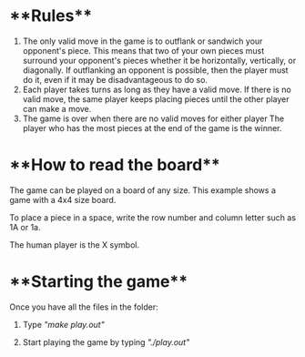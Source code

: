 <h1>**Rules**</h1>

<ol>
<li>The only valid move in the game is to outflank or sandwich your opponent's piece.
This means that two of your own pieces must surround your opponent's pieces whether it
be horizontally, vertically, or diagonally. If outflanking an opponent is possible,
then the player must do it, even if it may be disadvantageous to do so.</li>

<li>Each player takes turns as long as they have a valid move. If there is no valid move,
the same player keeps placing pieces until the other player can make a move.</li>


<li>The game is over when there are no valid moves for either player
The player who has the most pieces at the end of the game is the winner.</li>

</ol>


<h1>**How to read the board**</h1>

The game can be played on a board of any size. This example shows a game with
a 4x4 size board.

To place a piece in a space, write the row number and column letter such as 1A or 1a.

The human player is the X symbol.

<h1>**Starting the game**</h1>
Once you have all the files in the folder:
<ol>
  <li><p>Type <i>"make play.out"</i></p></li>
  <li><p>Start playing the game by typing <i>"./play.out"</i></p></li>
</ol>
